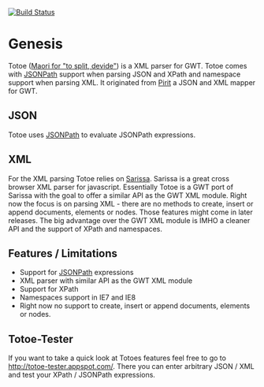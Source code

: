 [![Build Status](https://travis-ci.org/hpehl/totoe.png?branch=master)](https://travis-ci.org/hpehl/totoe)

# Genesis
Totoe ([Maori for "to split, devide"](http://www.maoridictionary.co.nz/index.cfm?dictionaryKeywords=totoe)) is a XML parser for GWT. Totoe comes with [JSONPath](http://www.sitepen.com/blog/2008/03/17/jsonpath-support/) support when parsing JSON and XPath and namespace support when parsing XML. It originated from [Pirit](https://github.com/hpehl/piriti) a JSON and XML mapper for GWT.

## JSON
Totoe uses [JSONPath](http://www.sitepen.com/blog/2008/03/17/jsonpath-support/) to evaluate JSONPath expressions. 

## XML 
For the XML parsing Totoe relies on [Sarissa](http://dev.abiss.gr/sarissa/). Sarissa is a great cross browser XML parser for javascript. Essentially Totoe is a GWT port of Sarissa with the goal to offer a similar API as the GWT XML module. Right now the focus is on parsing XML - there are no methods to create, insert or append documents, elements or nodes. Those features might come in later releases. The big advantage over the GWT XML module is IMHO a cleaner API and the support of XPath and namespaces. 

## Features / Limitations
  * Support for [JSONPath](http://www.sitepen.com/blog/2008/03/17/jsonpath-support/) expressions
  * XML parser with similar API as the GWT XML module
  * Support for XPath
  * Namespaces support in IE7 and IE8
  * Right now no support to create, insert or append documents, elements or nodes.

## Totoe-Tester
If you want to take a quick look at Totoes features feel free to go to http://totoe-tester.appspot.com/. There you can enter arbitrary JSON / XML and test your XPath / JSONPath expressions.
